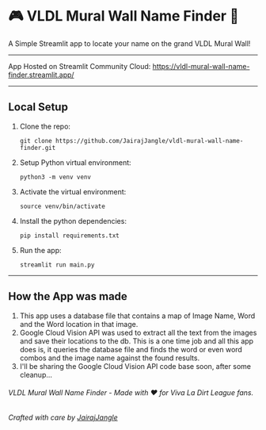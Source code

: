 # 🎮 VLDL Mural Wall Name Finder 🏰

A Simple Streamlit app to locate your name on the grand VLDL Mural Wall!

---

App Hosted on Streamlit Community Cloud: https://vldl-mural-wall-name-finder.streamlit.app/

---

## Local Setup

1. Clone the repo:

   ```shell
   git clone https://github.com/JairajJangle/vldl-mural-wall-name-finder.git
   ```

   

2. Setup Python virtual environment:

   ``` shell
   python3 -m venv venv
   ```

3. Activate the virtual environment:

   ```shell
   source venv/bin/activate
   ```

4. Install the python dependencies:

   ```shell
   pip install requirements.txt
   ```

5. Run the app:

   ```shell
   streamlit run main.py
   ```

---

## How the App was made

1. This app uses a database file that contains a map of Image Name, Word and the Word location in that image.
2. Google Cloud Vision API was used to extract all the text from the images and save their locations to the db. This is a one time job and all this app does is, it queries the database file and finds the word or even word combos and the image name against the found results.
3. I'll be sharing the Google Cloud Vision API code base soon, after some cleanup...



###### VLDL Mural Wall Name Finder - Made with ❤️ for Viva La Dirt League fans.

###### Crafted with care by [JairajJangle](https://github.com/JairajJangle)